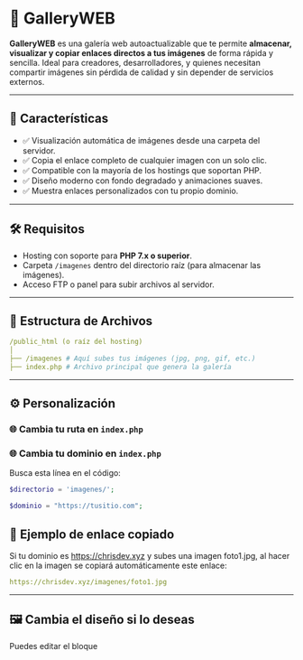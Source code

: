 # 📸 GalleryWEB

**GalleryWEB** es una galería web autoactualizable que te permite **almacenar, visualizar y copiar enlaces directos a tus imágenes** de forma rápida y sencilla. Ideal para creadores, desarrolladores, y quienes necesitan compartir imágenes sin pérdida de calidad y sin depender de servicios externos.

---

## 🚀 Características

- ✅ Visualización automática de imágenes desde una carpeta del servidor.
- ✅ Copia el enlace completo de cualquier imagen con un solo clic.
- ✅ Compatible con la mayoría de los hostings que soportan PHP.
- ✅ Diseño moderno con fondo degradado y animaciones suaves.
- ✅ Muestra enlaces personalizados con tu propio dominio.

---

## 🛠️ Requisitos

- Hosting con soporte para **PHP 7.x o superior**.
- Carpeta `/imagenes` dentro del directorio raíz (para almacenar las imágenes).
- Acceso FTP o panel para subir archivos al servidor.

---

## 📁 Estructura de Archivos
```yml
/public_html (o raíz del hosting)
│
├── /imagenes # Aquí subes tus imágenes (jpg, png, gif, etc.)
├── index.php # Archivo principal que genera la galería
```

---

## ⚙️ Personalización
### 🌐 Cambia tu ruta en `index.php`
### 🌐 Cambia tu dominio en `index.php`

Busca esta línea en el código:

```php
$directorio = 'imagenes/';
```
```php
$dominio = "https://tusitio.com";
```
## 📎 Ejemplo de enlace copiado
Si tu dominio es https://chrisdev.xyz y subes una imagen foto1.jpg, al hacer clic en la imagen se copiará automáticamente este enlace:

```yml
https://chrisdev.xyz/imagenes/foto1.jpg
```


---

## 🖼️ Cambia el diseño si lo deseas
Puedes editar el bloque <style> en index.php para ajustar colores, tamaños, animaciones o tipografía según tu estilo.

---

## 💾 ¿Cómo subir las imágenes?
Simplemente sube las imágenes directamente a la carpeta /imagenes de tu hosting (por FTP o desde el panel del hosting). Se mostrarán automáticamente en la galería y podrás copiarlas con un clic.

---


## ✨ Vista previa

<img src="https://i.imgur.com/UKfui9N.png" alt="Vista previa" width="600">

---

## 🧠 Créditos
Creado por loco_descontrol
